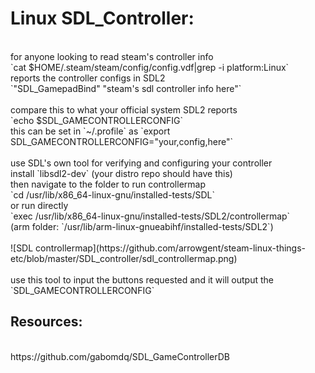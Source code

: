 # Linux SDL_Controller:
</br>
for anyone looking to read steam's controller info</br>
`cat $HOME/.steam/steam/config/config.vdf|grep -i platform:Linux`</br>
reports the controller configs in SDL2</br>
`"SDL_GamepadBind"		"steam's sdl controller info here"`</br>
</br>
compare this to what your official system SDL2 reports</br>
`echo $SDL_GAMECONTROLLERCONFIG`</br>
this can be set in `~/.profile` as `export SDL_GAMECONTROLLERCONFIG="your,config,here"`</br>
</br>
use SDL's own tool for verifying and configuring your controller</br>
install `libsdl2-dev` (your distro repo should have this)</br>
then navigate to the folder to run controllermap</br>
`cd /usr/lib/x86_64-linux-gnu/installed-tests/SDL`</br>
or run directly</br>
`exec /usr/lib/x86_64-linux-gnu/installed-tests/SDL2/controllermap`</br>
(arm folder: `/usr/lib/arm-linux-gnueabihf/installed-tests/SDL2`)</br>
</br>
![SDL controllermap](https://github.com/arrowgent/steam-linux-things-etc/blob/master/SDL_controller/sdl_controllermap.png)</br>
</br>
 use this tool to input the buttons requested and it will output the `SDL_GAMECONTROLLERCONFIG` </br>
 
## Resources:
</br>
https://github.com/gabomdq/SDL_GameControllerDB</br>
